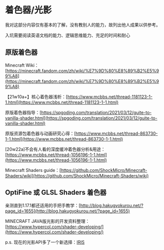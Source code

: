 # 着色器/光影

我对这部分内容仅有基本的了解，没有教别人的能力，故列出他人成果以供参考。

入坑需要阅读英语文档的能力、逻辑思维能力、充足的时间和耐心

## 原版着色器

Minecraft Wiki：[https://minecraft.fandom.com/zh/wiki/%E7%9D%80%E8%89%B2%E5%99%A8](https://minecraft.fandom.com/zh/wiki/%E7%9D%80%E8%89%B2%E5%99%A8)

【21w10a+】核心着色器浅析：[https://www.mcbbs.net/thread-1181123-1-1.html](https://www.mcbbs.net/thread-1181123-1-1.html)

原版着色器指导：[https://spgoding.com/translation/2021/03/12/guite-to-vanilla-shader.html](https://spgoding.com/translation/2021/03/12/guite-to-vanilla-shader.html)

原版资源包着色器与动画研究心得：[https://www.mcbbs.net/thread-863730-1-1.html](https://www.mcbbs.net/thread-863730-1-1.html)

[20w22a]不会有人看的深度缓冲着色器分析&用途：[https://www.mcbbs.net/thread-1056196-1-1.html](https://www.mcbbs.net/thread-1056196-1-1.html)

Minecraft Shaders guide：[https://github.com/ShockMicro/Minecraft-Shaders/wiki](https://github.com/ShockMicro/Minecraft-Shaders/wiki)

## OptiFine 或 GLSL Shaders 着色器

亲测直到1.17.1都还适用的手把手教学：[http://blog.hakugyokurou.net/?page_id=1655](http://blog.hakugyokurou.net/?page_id=1655)

MINECRAFT JAVA版光影的开发资料整理：[https://www.hypercol.com/shader-developing/](https://www.hypercol.com/shader-developing/)

p.s. 现在的光影API多了一个新选择：[IRIS](https://irisshaders.net/)

